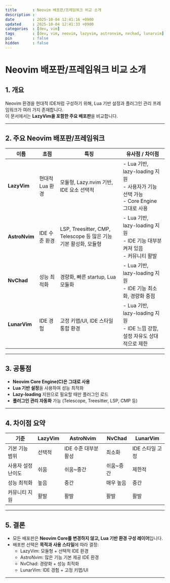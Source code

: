 ```yaml
---
title       : Neovim 배포판/프레임워크 비교 소개
description : 
date        : 2025-10-04 12:41:16 +0900
updated     : 2025-10-04 12:41:33 +0900
categories  : [dev, vim]
tags        : [dev, vim, neovim, lazyvim, astronvim, nvchad, lunarvim]
pin         : false
hidden      : false
---
```


# Neovim 배포판/프레임워크 비교 소개

## 1. 개요

Neovim 환경을 현대적 IDE처럼 구성하기 위해, Lua 기반 설정과 플러그인 관리 프레임워크가 여러 가지 존재합니다.  
이 문서에서는 **LazyVim을 포함한 주요 배포판**을 비교합니다.

---

## 2. 주요 Neovim 배포판/프레임워크

| 이름 | 초점 | 특징 | 유사점 / 차이점 |
|------|------|------|----------------|
| **LazyVim** | 현대적 Lua 환경 | 모듈형, Lazy.nvim 기반, IDE 요소 선택적 | - Lua 기반, lazy-loading 지원<br>- 사용자가 기능 선택 가능<br>- Core Engine 그대로 사용 |
| **AstroNvim** | IDE 수준 환경 | LSP, Treesitter, CMP, Telescope 등 많은 기능 기본 활성화, 모듈형 | - Lua 기반, lazy-loading 지원<br>- IDE 기능 대부분 켜져 있음<br>- 커뮤니티 활발 |
| **NvChad** | 성능 최적화 | 경량화, 빠른 startup, Lua 모듈화 | - Lua 기반, lazy-loading 지원<br>- IDE 기능 최소화, 경량화 중점 |
| **LunarVim** | IDE 경험 | 고정 키맵/UI, IDE 스타일 통합 환경 | - Lua 기반, lazy-loading 지원<br>- IDE 느낌 강함, 설정 자유도 상대적으로 제한 |

---

## 3. 공통점

- **Neovim Core Engine(C)은 그대로 사용**
- **Lua 기반 설정**을 사용하여 성능 최적화
- **Lazy-loading** 지원으로 필요할 때만 플러그인 로드
- **플러그인 관리 자동화** 가능 (Telescope, Treesitter, LSP, CMP 등)

---

## 4. 차이점 요약

| 기준 | LazyVim | AstroNvim | NvChad | LunarVim |
|------|----------|-----------|--------|----------|
| 기본 기능 범위 | 선택적 | IDE 수준 대부분 활성 | 최소화 | IDE 스타일 고정 |
| 사용자 설정 난이도 | 쉬움 | 쉬움~중간 | 쉬움~중간 | 제한적 |
| 성능 최적화 | 높음 | 중간 | 매우 높음 | 중간 |
| 커뮤니티 지원 | 활발 | 활발 | 활발 | 활발 |

---

## 5. 결론

- 모든 배포판은 **Neovim Core를 변경하지 않고, Lua 기반 환경 구성 레이어**입니다.
- 배포판 선택은 **목적과 사용 스타일**에 따라 결정:
  - LazyVim: 모듈형 + 선택적 IDE 환경
  - AstroNvim: 많은 기능 기본 제공 IDE 환경
  - NvChad: 경량화 + 성능 최적화
  - LunarVim: IDE 경험 + 고정 키맵/UI

---


